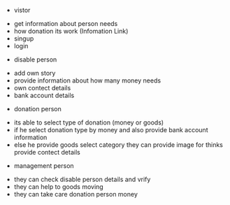 * vistor
- get information about person needs
- how donation its work (Infomation Link)
- singup
- login

* disable person
- add own story
- provide information about how many money needs
- own contect details
- bank account details

* donation person
- its able to select type of donation (money or goods)
- if he select donation type by money 
    and also provide bank account information 
- else he provide goods select category
    they can provide image for thinks
    provide contect details

* management person 
- they can check disable person details and vrify
- they can help to goods moving
- they can take care donation person money


